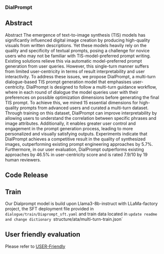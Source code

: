 ### DialPrompt

## Abstract
Abstract The emergence of text-to-image synthesis (TIS) models has significantly influenced digital image creation by producing high-quality visuals from written descriptions. Yet these models heavily rely on the quality and specificity of textual prompts, posing a challenge for novice users who may not be familiar with TIS-model-preferred prompt writing. Existing solutions relieve this via automatic model-preferred prompt generation from user queries. However, this single-turn manner suffers from limited user-centricity in terms of result interpretability and user interactivity. To address these issues, we propose DialPrompt, a multi-turn dialogue-based TIS prompt generation model that emphasises user-centricity. DialPrompt is designed to follow a multi-turn guidance workflow, where in each round of dialogue the model queries user with their preferences on possible optimization dimensions before generating the final TIS prompt. To achieve this, we mined 15 essential dimensions for high-quality prompts from advanced users and curated a multi-turn dataset. Through training on this dataset, DialPrompt can improve interpretability by allowing users to understand the correlation between specific phrases and image attributes. Additionally, it enables greater user control and engagement in the prompt generation process, leading to more personalized and visually satisfying outputs. Experiments indicate that DialPrompt achieves a competitive result in the quality of synthesized images, outperforming existing prompt engineering approaches by 5.7%. Furthermore, in our user evaluation, DialPrompt outperforms existing approaches by 46.5% in user-centricity score and is rated 7.9/10 by 19 human reviewers.

## Code Release


## Train

Our Dialprompt model is build upon Llama3-8b-instruct with LLaMa-factory project, the SFT deployment file provided in `dialogue/train/Diaprompt_sft.yaml` and train data located in `update readme and change dictionary `structure/ata/multi-turn-train.json`

## User friendly evaluation
Please refer to [USER-Friendly](./dialogue/README.md)
